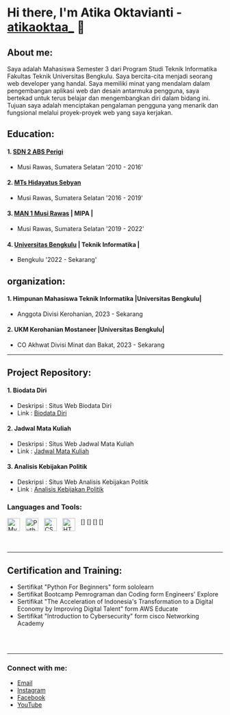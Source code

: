 # Hi there, I'm Atika Oktavianti - [atikaoktaa_](https://www.instagram.com/atikaoktaa_?igsh=MWo3dXYzcDl0amdvYg==) 👋
## About me:
Saya adalah Mahasiswa Semester 3 dari Program Studi Teknik Informatika Fakultas Teknik Universitas Bengkulu.
Saya bercita-cita menjadi seorang web developer yang handal. Saya memiliki minat yang mendalam dalam pengembangan 
aplikasi web dan desain antarmuka pengguna, saya bertekad untuk terus belajar dan mengembangkan diri dalam bidang ini. Tujuan saya adalah menciptakan pengalaman pengguna yang menarik dan fungsional melalui proyek-proyek web yang saya kerjakan.

## Education:
#### 1. [SDN 2 ABS Perigi](https://data.sekolah-kita.net/sekolah/SDN%202%20ABS%20PERIGI_228778) 
   - Musi Rawas, Sumatera Selatan '2010 - 2016'
#### 2. [MTs Hidayatus Sebyan](http://hidayatussibyan98.blogspot.com/p/mts-hidayatus-sebyan.html)
   - Musi Rawas, Sumatera Selatan '2016 - 2019'
#### 3. [MAN 1 Musi Rawas](https://data.sekolah-kita.net/sekolah/MAN%201%20MUSI%20RAWAS_228503) | MIPA | 
   - Musi Rawas, Sumatera Selatan '2019 - 2022'
#### 4. [Universitas Bengkulu](https://www.unib.ac.id/) | Teknik Informatika | 
   - Bengkulu '2022 - Sekarang'

## organization:
#### 1. Himpunan Mahasiswa Teknik Informatika |Universitas Bengkulu|
   - Anggota Divisi Kerohanian, 2023 - Sekarang 
#### 2. UKM Kerohanian Mostaneer |Universitas Bengkulu|
   - CO Akhwat Divisi Minat dan Bakat, 2023 - Sekarang
---

## Project Repository:
#### 1. Biodata Diri
   - Deskripsi : Situs Web Biodata Diri
   - Link : [Biodata Diri](https://atikaoktavianti.github.io/atikaa.github.io/)
#### 2. Jadwal Mata Kuliah
   - Deskripsi : Situs Web Jadwal Mata Kuliah
   - Link : [Jadwal Mata Kuliah](https://atikaoktavianti.github.io/atikaokta2.github.io/)
#### 3. Analisis Kebijakan Politik
   - Deskripsi : Situs Web Analisis Kebijakan Politik
   - Link : [Analisis Kebijakan Politik](https://atikaoktavianti.github.io/responsiPemWeb.github.io/)

### Languages and Tools:

[<img align="left" alt="MySQL" width="30px" src="https://cdn.jsdelivr.net/gh/devicons/devicon/icons/mysql/mysql-original.svg" style="padding-right:10px;" />]
[<img align="left" alt="Python" width="30px" src="https://upload.wikimedia.org/wikipedia/commons/thumb/c/c3/Python-logo-notext.svg/110px-Python-logo-notext.svg.png?20100317150552" style="padding-right:10px;" />]
[<img align="left" alt="CSS" width="30px" src="https://github.com/AtikaOktavianti/AtikaOktavianti/assets/129755307/24700765-3e1c-48d6-aee6-9142719df696" style="padding-right:10px;" />]
[<img align="left" alt="HTML" width="30px" src="https://github.com/AtikaOktavianti/AtikaOktavianti/assets/129755307/438cd7a6-d005-4255-afc8-8b645bee0afe" style="padding-right:10px;" />]

<br />
<br />

---
## Certification and Training:
  - Sertifikat "Python For Beginners" form sololearn
  - Sertifikat Bootcamp Pemrograman dan Coding form Engineers' Explore
  - Sertifikat "The Acceleration of Indonesia's Transformation to a Digital Economy by Improving Digital Talent" form AWS Educate
  - Sertifikat "Introduction to Cybersecurity" form cisco Networking Academy

<br />
<br />

---
### Connect with me:
- [Email](atikaoktavianti88@gmail.com)
- [Instagram](https://www.instagram.com/atikaoktaa_?igsh=MWo3dXYzcDl0amdvYg==)
- [Facebook](https://www.facebook.com/atika.oktavianti.18?mibextid=ZbWKwL)
- [YouTube](https://youtube.com/@AtikaOktavianti?si=Hepm1nJIqGdGymuQ)

